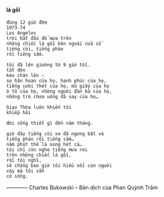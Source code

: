 #### lá gồi

    đúng 12 giờ đêm
    1973-74
    Los Angeles
    trời bắt đầu đổ mưa trên
    những chiếc lá gồi bên ngoài cửa sổ
    tiếng còi, tiếng pháo
    rồi tiếng sấm.
 
    tôi đã lên giường từ 9 giờ tối.
    tắt đèn
    kéo chăn lên –
    sự hân hoan của họ, hạnh phúc của họ,
    tiếng cười thét của họ, mũ giấy của họ
    ô tô của họ, những người đàn bà của họ,
    những trò chưa uống đã say của họ…
 
    Giao Thừa luôn khiến tôi
    khiếp hãi
 
    đời sống thiết gì đến năm tháng.
 
    giờ đây tiếng còi xe đã ngưng bặt và
    tiếng pháo rồi tiếng sấm…
    năm phút thế là xong hết cả…
    tôi chỉ còn nghe tiếng mưa rơi
    trên những chiếc lá gồi,
    rồi tôi nghĩ,
    sẽ chẳng bao giờ tôi hiểu nổi con người
    vậy mà tôi vẫn
    cứ sống.
 
 
————
Charles Bukowski – Bản dịch của Phan Quỳnh Trâm